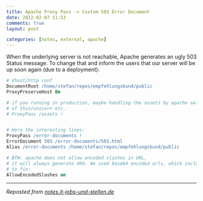 ```yaml
---
title: Apache Proxy Pass -> Custom 503 Error Document
date: 2012-02-07 11:53
comments: true
layout: post

categories: [notes, external, apache]
---
```

When the underlying server is not reachable, Apache generates an ugly 503 Status message. To change that and inform the users that our server will be up soon again (due to a deployment):
<!-- more -->


```apache
# Vhost/http conf
DocumentRoot /home/stefan/repos/empfehlungsbund/public
ProxyPreserveHost On

# if you running in production, maybe handling the assets by apache self, instead
# of thin/unicorn etc.
# ProxyPass /assets !


# Here the interesting lines:
ProxyPass /error-documents !
ErrorDocument 503 /error-documents/503.html
Alias /error-documents /home/stefan/repos/empfehlungsbund/public

# BTW: apache does not allow encoded slashes in URL,
# it will always generate 404. We used base64 encoded urls, which included this problem,
# to fix:
AllowEncodedSlashes on
```


---
<i>Reposted from <a href='http://notes.it-jobs-und-stellen.de/notes/40' rel='canonical'>notes.it-jobs-und-stellen.de</a></i>
